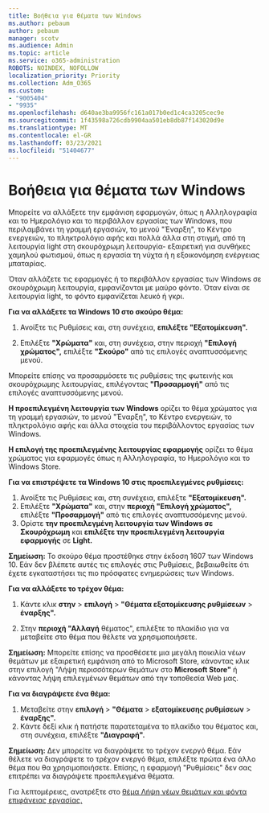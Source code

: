 ```yaml
---
title: Βοήθεια για θέματα των Windows
ms.author: pebaum
author: pebaum
manager: scotv
ms.audience: Admin
ms.topic: article
ms.service: o365-administration
ROBOTS: NOINDEX, NOFOLLOW
localization_priority: Priority
ms.collection: Adm_O365
ms.custom:
- "9005404"
- "9935"
ms.openlocfilehash: d640ae3ba9956fc161a017b0ed1c4ca3205cec9e
ms.sourcegitcommit: 1f43598a726cdb9904aa501eb8db87f143020d9e
ms.translationtype: MT
ms.contentlocale: el-GR
ms.lasthandoff: 03/23/2021
ms.locfileid: "51404677"
---
```

# <a name="help-with-windows-themes"></a>Βοήθεια για θέματα των Windows

Μπορείτε να αλλάξετε την εμφάνιση εφαρμογών, όπως η Αλληλογραφία και το Ημερολόγιο και το περιβάλλον εργασίας των Windows, που περιλαμβάνει τη γραμμή εργασιών, το μενού "Έναρξη", το Κέντρο ενεργειών, το πληκτρολόγιο αφής και πολλά άλλα στη στιγμή, από τη λειτουργία light στη σκουρόχρωμη λειτουργία- εξαιρετική για συνθήκες χαμηλού φωτισμού, όπως η εργασία τη νύχτα ή η εξοικονόμηση ενέργειας μπαταρίας.  

Όταν αλλάζετε τις εφαρμογές ή το περιβάλλον εργασίας των Windows σε σκουρόχρωμη λειτουργία, εμφανίζονται με μαύρο φόντο. Όταν είναι σε λειτουργία light, το φόντο εμφανίζεται λευκό ή γκρι.
 
**Για να αλλάξετε τα Windows 10 στο σκούρο θέμα:**

1. Ανοίξτε τις Ρυθμίσεις και, στη συνέχεια, **επιλέξτε "Εξατομίκευση".**
  
1. Επιλέξτε **"Χρώματα"** και, στη συνέχεια, στην περιοχή **"Επιλογή χρώματος",** επιλέξτε **"Σκούρο"** από τις επιλογές αναπτυσσόμενης μενού.

Μπορείτε επίσης να προσαρμόσετε τις ρυθμίσεις της φωτεινής και σκουρόχρωμης λειτουργίας, επιλέγοντας **"Προσαρμογή"** από τις επιλογές αναπτυσσόμενης μενού.

**Η προεπιλεγμένη λειτουργία των Windows** ορίζει το θέμα χρώματος για τη γραμμή εργασιών, το μενού "Έναρξη", το Κέντρο ενεργειών, το πληκτρολόγιο αφής και άλλα στοιχεία του περιβάλλοντος εργασίας των Windows.  

**Η επιλογή της προεπιλεγμένης λειτουργίας εφαρμογής** ορίζει το θέμα χρώματος για εφαρμογές όπως η Αλληλογραφία, το Ημερολόγιο και το Windows Store.
 
**Για να επιστρέψετε τα Windows 10 στις προεπιλεγμένες ρυθμίσεις:**

1. Ανοίξτε τις Ρυθμίσεις και, στη συνέχεια, επιλέξτε **"Εξατομίκευση".**  
1. Επιλέξτε **"Χρώματα"** και, στην **περιοχή "Επιλογή χρώματος",** επιλέξτε **"Προσαρμογή"** από τις επιλογές αναπτυσσόμενης μενού.  
1. Ορίστε **την προεπιλεγμένη λειτουργία των Windows σε** **Σκουρόχρωμη** και **επιλέξτε την προεπιλεγμένη λειτουργία εφαρμογής** σε **Light.**

**Σημείωση:** Το σκούρο θέμα προστέθηκε στην έκδοση 1607 των Windows 10. Εάν δεν βλέπετε αυτές τις επιλογές στις Ρυθμίσεις, βεβαιωθείτε ότι έχετε εγκαταστήσει τις πιο πρόσφατες ενημερώσεις των Windows.

**Για να αλλάξετε το τρέχον θέμα:**

1. Κάντε κλικ **στην**  >  **επιλογή**  >  **"Θέματα εξατομίκευσης ρυθμίσεων**  >  **έναρξης".**  

1. Στην **περιοχή "Αλλαγή** θέματος", επιλέξτε το πλακίδιο για να μεταβείτε στο θέμα που θέλετε να χρησιμοποιήσετε. 

**Σημείωση:** Μπορείτε επίσης να προσθέσετε μια μεγάλη ποικιλία νέων θεμάτων με εξαιρετική εμφάνιση από το Microsoft Store, κάνοντας κλικ στην επιλογή "Λήψη περισσότερων θεμάτων στο **Microsoft Store"** ή κάνοντας λήψη επιλεγμένων θεμάτων από την τοποθεσία Web μας.

**Για να διαγράψετε ένα θέμα:**

1. Μεταβείτε στην **επιλογή**  >  **"Θέματα**  >  **εξατομίκευσης ρυθμίσεων**  >  **έναρξης".** 
1. Κάντε δεξί κλικ ή πατήστε παρατεταμένα το πλακίδιο του θέματος και, στη συνέχεια, επιλέξτε **"Διαγραφή".** 

**Σημείωση:** Δεν μπορείτε να διαγράψετε το τρέχον ενεργό θέμα. Εάν θέλετε να διαγράψετε το τρέχον ενεργό θέμα, επιλέξτε πρώτα ένα άλλο θέμα που θα χρησιμοποιήσετε. Επίσης, η εφαρμογή "Ρυθμίσεις" δεν σας επιτρέπει να διαγράψετε προεπιλεγμένα θέματα.

Για λεπτομέρειες, ανατρέξτε στο [θέμα Λήψη νέων θεμάτων και φόντα επιφάνειας εργασίας.](https://support.microsoft.com/windows/get-new-themes-and-desktop-backgrounds-09e3e0a6-02e3-5ecd-22a1-5d048e3cb0d3)
